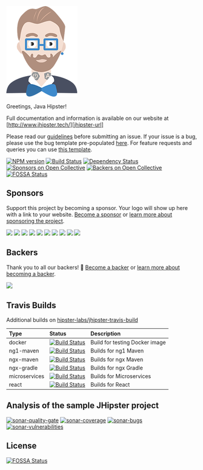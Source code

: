 [![Logo][jhipster-image]][jhipster-url]

Greetings, Java Hipster!

Full documentation and information is available on our website at [http://www.jhipster.tech/][jhipster-url]

Please read our [guidelines](/CONTRIBUTING.md#submitting-an-issue) before submitting an issue. If your issue is a bug, please use the bug template pre-populated [here](https://github.com/jhipster/generator-jhipster/issues/new). For feature requests and queries you can use [this template][feature-template].

[![NPM version][npm-image]][npm-url]
[![Build Status][travis-image]][travis-url-main]
[![Dependency Status][daviddm-image]][daviddm-url]
[![Sponsors on Open Collective](https://opencollective.com/generator-jhipster/sponsors/badge.svg)](#sponsors)
[![Backers on Open Collective](https://opencollective.com/generator-jhipster/backers/badge.svg)](#backers)
[![FOSSA Status](https://app.fossa.io/api/projects/git%2Bgithub.com%2Fjavagrails%2Fgenerator-jhipster.svg?type=shield)](https://app.fossa.io/projects/git%2Bgithub.com%2Fjavagrails%2Fgenerator-jhipster?ref=badge_shield)

## Sponsors

Support this project by becoming a sponsor. Your logo will show up here with a link to your website. [Become a sponsor](https://opencollective.com/generator-jhipster#sponsor) or [learn more about sponsoring the project](http://www.jhipster.tech/sponsors/).

<a href="https://opencollective.com/generator-jhipster/sponsor/0/website" target="_blank"><img src="https://opencollective.com/generator-jhipster/sponsor/0/avatar.svg"></a>
<a href="https://opencollective.com/generator-jhipster/sponsor/1/website" target="_blank"><img src="https://opencollective.com/generator-jhipster/sponsor/1/avatar.svg"></a>
<a href="https://opencollective.com/generator-jhipster/sponsor/2/website" target="_blank"><img src="https://opencollective.com/generator-jhipster/sponsor/2/avatar.svg"></a>
<a href="https://opencollective.com/generator-jhipster/sponsor/3/website" target="_blank"><img src="https://opencollective.com/generator-jhipster/sponsor/3/avatar.svg"></a>
<a href="https://opencollective.com/generator-jhipster/sponsor/4/website" target="_blank"><img src="https://opencollective.com/generator-jhipster/sponsor/4/avatar.svg"></a>
<a href="https://opencollective.com/generator-jhipster/sponsor/5/website" target="_blank"><img src="https://opencollective.com/generator-jhipster/sponsor/5/avatar.svg"></a>
<a href="https://opencollective.com/generator-jhipster/sponsor/6/website" target="_blank"><img src="https://opencollective.com/generator-jhipster/sponsor/6/avatar.svg"></a>
<a href="https://opencollective.com/generator-jhipster/sponsor/7/website" target="_blank"><img src="https://opencollective.com/generator-jhipster/sponsor/7/avatar.svg"></a>
<a href="https://opencollective.com/generator-jhipster/sponsor/8/website" target="_blank"><img src="https://opencollective.com/generator-jhipster/sponsor/8/avatar.svg"></a>
<a href="https://opencollective.com/generator-jhipster/sponsor/9/website" target="_blank"><img src="https://opencollective.com/generator-jhipster/sponsor/9/avatar.svg"></a>

## Backers

Thank you to all our backers! 🙏 [Become a backer](https://opencollective.com/generator-jhipster#backer) or [learn more about becoming a backer](http://www.jhipster.tech/sponsors/).

<a href="https://opencollective.com/generator-jhipster#backers" target="_blank"><img src="https://opencollective.com/generator-jhipster/backers.svg?width=890"></a>


## Travis Builds

Additional builds on [hipster-labs/jhipster-travis-build](https://github.com/hipster-labs/jhipster-travis-build)

| Type          | Status                                                   | Description                    |
|:--------------|:---------------------------------------------------------|:-------------------------------|
| docker        | [![Build Status][image-docker]][travis-url]              | Build for testing Docker image |
| ng1-maven     | [![Build Status][image-ng1-maven]][travis-url]           | Builds for ng1 Maven           |
| ngx-maven     | [![Build Status][image-ngx-maven]][travis-url]           | Builds for ngx Maven           |
| ngx-gradle    | [![Build Status][image-ngx-gradle]][travis-url]          | Builds for ngx Gradle          |
| microservices | [![Build Status][image-microservices]][travis-url]       | Builds for Microservices       |
| react         | [![Build Status][image-react]][travis-url]               | Builds for React               |

## Analysis of the sample JHipster project

[![sonar-quality-gate][sonar-quality-gate]][sonar-url]
[![sonar-coverage][sonar-coverage]][sonar-url]
[![sonar-bugs][sonar-bugs]][sonar-url]
[![sonar-vulnerabilities][sonar-vulnerabilities]][sonar-url]


[travis-url]: https://travis-ci.org/hipster-labs/jhipster-travis-build/branches
[image-docker]: https://travis-ci.org/hipster-labs/jhipster-travis-build.svg?branch=docker
[image-ng1-maven]: https://travis-ci.org/hipster-labs/jhipster-travis-build.svg?branch=ng1-maven
[image-ngx-maven]: https://travis-ci.org/hipster-labs/jhipster-travis-build.svg?branch=ngx-maven
[image-ngx-gradle]: https://travis-ci.org/hipster-labs/jhipster-travis-build.svg?branch=ngx-gradle
[image-microservices]: https://travis-ci.org/hipster-labs/jhipster-travis-build.svg?branch=microservices
[image-react]: https://travis-ci.org/hipster-labs/jhipster-travis-build.svg?branch=react

[sonar-url]: https://sonarcloud.io/dashboard?id=io.github.jhipster.sample%3Ajhipster-sample-application
[sonar-quality-gate]: https://sonarcloud.io/api/badges/gate?key=io.github.jhipster.sample%3Ajhipster-sample-application
[sonar-coverage]: https://sonarcloud.io/api/badges/measure?key=io.github.jhipster.sample%3Ajhipster-sample-application&metric=coverage
[sonar-bugs]: https://sonarcloud.io/api/badges/measure?key=io.github.jhipster.sample%3Ajhipster-sample-application&metric=bugs
[sonar-vulnerabilities]: https://sonarcloud.io/api/badges/measure?key=io.github.jhipster.sample%3Ajhipster-sample-application&metric=vulnerabilities

[jhipster-image]: https://raw.githubusercontent.com/jhipster/jhipster.github.io/master/images/logo/logo-jhipster2x.png
[jhipster-url]: http://www.jhipster.tech/
[npm-image]: https://badge.fury.io/js/generator-jhipster.svg
[npm-url]: https://npmjs.org/package/generator-jhipster
[travis-image]: https://travis-ci.org/jhipster/generator-jhipster.svg?branch=master
[travis-url-main]: https://travis-ci.org/jhipster/generator-jhipster
[daviddm-image]: https://david-dm.org/jhipster/generator-jhipster.svg?theme=shields.io
[daviddm-url]: https://david-dm.org/jhipster/generator-jhipster
[feature-template]: https://github.com/jhipster/generator-jhipster/issues/new?body=*%20**Overview%20of%20the%20request**%0A%0A%3C!--%20what%20is%20the%20query%20or%20request%20--%3E%0A%0A*%20**Motivation%20for%20or%20Use%20Case**%20%0A%0A%3C!--%20explain%20why%20this%20is%20a%20required%20for%20you%20--%3E%0A%0A%0A*%20**Browsers%20and%20Operating%20System**%20%0A%0A%3C!--%20is%20this%20a%20problem%20with%20all%20browsers%20or%20only%20IE8%3F%20--%3E%0A%0A%0A*%20**Related%20issues**%20%0A%0A%3C!--%20has%20a%20similar%20issue%20been%20reported%20before%3F%20--%3E%0A%0A*%20**Suggest%20a%20Fix**%20%0A%0A%3C!--%20if%20you%20can%27t%20fix%20this%20yourself%2C%20perhaps%20you%20can%20point%20to%20what%20might%20be%0A%20%20causing%20the%20problem%20(line%20of%20code%20or%20commit)%20--%3E


## License
[![FOSSA Status](https://app.fossa.io/api/projects/git%2Bgithub.com%2Fjavagrails%2Fgenerator-jhipster.svg?type=large)](https://app.fossa.io/projects/git%2Bgithub.com%2Fjavagrails%2Fgenerator-jhipster?ref=badge_large)